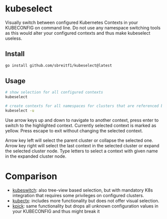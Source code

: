 # kubeselect

Visually switch between configured Kubernetes Contexts in your KUBECONFIG on command line. Do not use any namespace switching tools as this would alter your configured contexts and thus make kubeselect useless.

## Install

```sh
go install github.com/sbreitf1/kubeselect@latest
```

## Usage

```sh
# show selection for all configured contexts
kubeselect

# create contexts for all namespaces for clusters that are referenced by existing contexts
kubeselect -u
```

Use arrow keys up and down to navigate to another context, press enter to switch to the highlighted context. Currently selected context is marked as yellow. Press escape to exit without changing the selected context.

Arrow key left will select the parent cluster or collapse the selected one. Arrow key right will select the last context in the selected cluster or expand the selected cluster node. Type letters to select a context with given name in the expanded cluster node.

# Comparison

- [kubeswitch](https://github.com/danielb42/kubeswitch): also tree-view based selection, but with mandatory K8s integration that requires some privileges on configured clusters.
- [kubectx](https://github.com/ahmetb/kubectx): includes more functionality but does not offer visual selection.
- [kpick](https://github.com/dcaiafa/kpick): same functionality but drops all unknown configuration values in your KUBECONFIG and thus might break it
